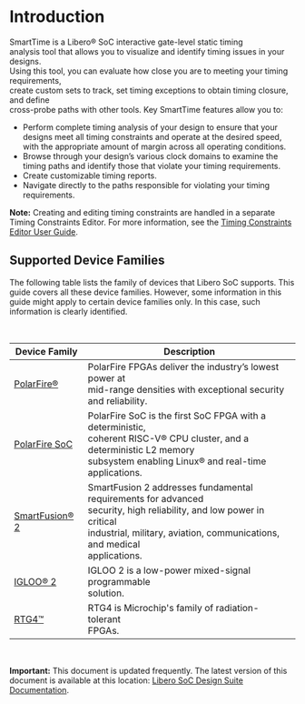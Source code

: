 # Introduction

SmartTime is a Libero® SoC interactive gate-level static timing<br /> analysis tool that allows you to visualize and identify timing issues in your designs.<br /> Using this tool, you can evaluate how close you are to meeting your timing requirements,<br /> create custom sets to track, set timing exceptions to obtain timing closure, and define<br /> cross-probe paths with other tools. Key SmartTime features allow you to:

-   Perform complete timing analysis of your design to ensure that your designs meet all timing constraints and operate at the desired speed, with the appropriate amount of margin across all operating conditions.
-   Browse through your design’s various clock domains to examine the timing paths and identify those that violate your timing requirements.
-   Create customizable timing reports.
-   Navigate directly to the paths responsible for violating your timing requirements.

**Note:** Creating and editing timing constraints are handled in a separate Timing Constraints Editor. For more information, see the [Timing Constraints Editor User Guide](http://coredocs.s3.amazonaws.com/Libero/2025_1/Tool/smarttime_ce_ug.pdf).

## Supported Device Families

The following table lists the family of devices that Libero SoC supports. This guide covers all these device families. However, some information in this guide might apply to certain device families only. In this case, such information is clearly identified.

<br />

|Device Family|Description|
|-------------|-----------|
|[PolarFire®](https://www.microchip.com/en-us/products/fpgas-and-plds/fpgas/polarfire-fpgas)|PolarFire FPGAs deliver the industry’s lowest power at<br /> mid-range densities with exceptional security and reliability.<br />|
|[PolarFire SoC](https://www.microchip.com/en-us/products/fpgas-and-plds/system-on-chip-fpgas/polarfire-soc-fpgas)|PolarFire SoC is the first SoC FPGA with a deterministic,<br /> coherent RISC-V® CPU cluster, and a deterministic L2 memory<br /> subsystem enabling Linux® and real-time applications.|
|[SmartFusion® 2](https://www.microchip.com/en-us/products/fpgas-and-plds/system-on-chip-fpgas/smartfusion-2-fpgas)|SmartFusion 2 addresses fundamental requirements for advanced<br /> security, high reliability, and low power in critical<br /> industrial, military, aviation, communications, and medical<br /> applications.|
|[IGLOO® 2](https://www.microchip.com/en-us/products/fpgas-and-plds/fpgas/igloo-2-fpgas)|IGLOO 2 is a low-power mixed-signal programmable<br /> solution.|
|[RTG4™](https://www.microchip.com/en-us/products/fpgas-and-plds/radiation-tolerant-fpgas/rtg4-radiation-tolerant-fpgas)|RTG4 is Microchip's family of radiation-tolerant<br /> FPGAs.|

<br />

**Important:** This document is updated frequently. The latest version of this document is available at this location: [Libero SoC Design Suite Documentation](https://www.microchip.com/en-us/products/fpgas-and-plds/fpga-and-soc-design-tools/fpga/libero-software-later-versions#Documentation).

